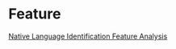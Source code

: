 # Feature
[Native Language Identification Feature Analysis](http://nlp.unibuc.ro/papers/nisioi15a.pdf)
